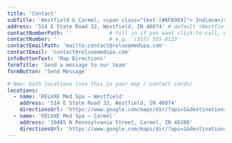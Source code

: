```yaml
---
title: 'Contact'
subTitle: 'Westfield & Carmel, <span class="text-[#6F6969]"> Indiana</span>'
address: '514 E State Road 32, Westfield, IN 46074' # default (Westfield)
contactNumberPath: ''            # fill in if you want click-to-call, e.g. 'tel:+1317XXXXXXX'
contactNumber: ''                # e.g. '(317) 555-0123'
contactEmailPath: 'mailto:contact@reluxemedspa.com'
contactEmail: 'contact@reluxemedspa.com'
infoButtonText: 'Map Directions'
formTitle: 'Send a message to our team'
formButton: 'Send Message'

# New: both locations (use this in your map / contact cards)
locations:
  - name: 'RELUXE Med Spa — Westfield'
    address: '514 E State Road 32, Westfield, IN 46074'
    directionsUrl: 'https://www.google.com/maps/dir/?api=1&destination=514%20E%20State%20Road%2032%2C%20Westfield%2C%20IN%2046074'
  - name: 'RELUXE Med Spa — Carmel'
    address: '10485 N Pennsylvania Street, Carmel, IN 46280'
    directionsUrl: 'https://www.google.com/maps/dir/?api=1&destination=10485%20N%20Pennsylvania%20Street%2C%20Carmel%2C%20IN%2046280'
---
```

